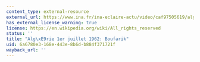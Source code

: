```yaml
---
content_type: external-resource
external_url: https://www.ina.fr/ina-eclaire-actu/video/caf97505619/algerie-1er-juillet-1962-boufarik-christian-fouchet
has_external_license_warning: true
license: https://en.wikipedia.org/wiki/All_rights_reserved
status: ''
title: "Alg\xE9rie 1er juillet 1962: Boufarik"
uid: 6a6780e3-168e-443e-8b6d-b884f371721f
wayback_url: ''
---
```

